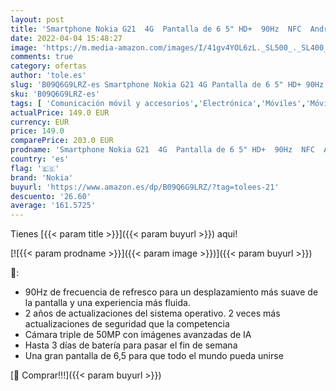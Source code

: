 ```yaml
---
layout: post
title: 'Smartphone Nokia G21  4G  Pantalla de 6 5" HD+  90Hz  NFC  Android 11  4 MB de RAM/128 GB de ROM  Batería de 5050 mAh  Triple Cámara de 50 MP  Compatible con Carga Rápida de 18 W - Nordic Blue'
date: 2022-04-04 15:48:27
image: 'https://m.media-amazon.com/images/I/41gv4YOL6zL._SL500_._SL400_.jpg'
comments: true
category: ofertas
author: 'tole.es'
slug: 'B09Q6G9LRZ-es Smartphone Nokia G21 4G Pantalla de 6 5" HD+ 90Hz NFC...'
sku: 'B09Q6G9LRZ-es'
tags: [ 'Comunicación móvil y accesorios','Electrónica','Móviles','Móviles y smartphones libres','android','nokia', ]
actualPrice: 149.0 EUR
currency: EUR
price: 149.0
comparePrice: 203.0 EUR
prodname: 'Smartphone Nokia G21  4G  Pantalla de 6 5" HD+  90Hz  NFC  Android 11  4 MB de RAM/128 GB de ROM  Batería de 5050 mAh  Triple Cámara de 50 MP  Compatible con Carga Rápida de 18 W - Nordic Blue'
country: 'es'
flag: '🇪🇸'
brand: 'Nokia'
buyurl: 'https://www.amazon.es/dp/B09Q6G9LRZ/?tag=tolees-21'
descuento: '26.60'
average: '161.5725'
---
```


Tienes [{{< param title >}}]({{< param buyurl >}}) aqui!

[![{{< param prodname >}}]({{< param image >}})]({{< param buyurl >}})

🔎:

- 90Hz de frecuencia de refresco para un desplazamiento más suave de la pantalla y una experiencia más fluida.
- 2 años de actualizaciones del sistema operativo. 2 veces más actualizaciones de seguridad que la competencia
- Cámara triple de 50MP con imágenes avanzadas de IA
- Hasta 3 días de batería para pasar el fin de semana
- Una gran pantalla de 6,5 para que todo el mundo pueda unirse

[🛒 Comprar!!!]({{< param buyurl >}})
